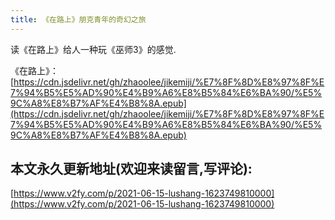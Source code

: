 ```yaml
---
title: 《在路上》朋克青年的奇幻之旅
---
```


读《在路上》给人一种玩《巫师3》的感觉.



《在路上》：[https://cdn.jsdelivr.net/gh/zhaoolee/jikemiji/%E7%8F%8D%E8%97%8F%E7%94%B5%E5%AD%90%E4%B9%A6%E8%B5%84%E6%BA%90/%E5%9C%A8%E8%B7%AF%E4%B8%8A.epub](https://cdn.jsdelivr.net/gh/zhaoolee/jikemiji/%E7%8F%8D%E8%97%8F%E7%94%B5%E5%AD%90%E4%B9%A6%E8%B5%84%E6%BA%90/%E5%9C%A8%E8%B7%AF%E4%B8%8A.epub)





## 本文永久更新地址(欢迎来读留言,写评论):

[https://www.v2fy.com/p/2021-06-15-lushang-1623749810000](https://www.v2fy.com/p/2021-06-15-lushang-1623749810000)
